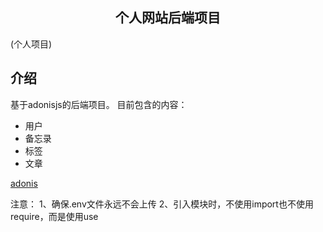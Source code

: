 <h2 align="center">个人网站后端项目</h2>
(个人项目)

## 介绍
基于adonisjs的后端项目。
目前包含的内容：
- 用户
- 备忘录
- 标签
- 文章



[adonis](https://adonisjs.com/docs/4.1/installation)




注意：
1、确保.env文件永远不会上传
2、引入模块时，不使用import也不使用require，而是使用use
